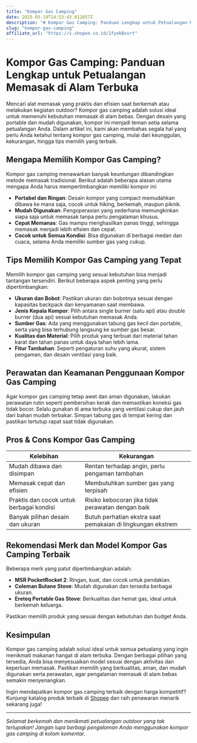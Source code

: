 ```yaml
---
title: "Kompor Gas Camping"
date: 2025-05-19T14:53:43.012857Z
description: "# Kompor Gas Camping: Panduan Lengkap untuk Petualangan Memasak di Alam Terbuka..."
slug: "kompor-gas-camping"
affiliate_url: "https://s.shopee.co.id/2fyekBxvrt"
---
```

# Kompor Gas Camping: Panduan Lengkap untuk Petualangan Memasak di Alam Terbuka

Mencari alat memasak yang praktis dan efisien saat berkemah atau melakukan kegiatan outdoor? Kompor gas camping adalah solusi ideal untuk memenuhi kebutuhan memasak di alam bebas. Dengan desain yang portable dan mudah digunakan, kompor ini menjadi teman setia selama petualangan Anda. Dalam artikel ini, kami akan membahas segala hal yang perlu Anda ketahui tentang kompor gas camping, mulai dari keunggulan, kekurangan, hingga tips memilih yang terbaik.

## Mengapa Memilih Kompor Gas Camping?

Kompor gas camping menawarkan banyak keuntungan dibandingkan metode memasak tradisional. Berikut adalah beberapa alasan utama mengapa Anda harus mempertimbangkan memiliki kompor ini:

- **Portabel dan Ringan**: Desain kompor yang compact memudahkan dibawa ke mana saja, cocok untuk hiking, berkemah, maupun piknik.
- **Mudah Digunakan**: Pengoperasian yang sederhana memungkinkan siapa saja untuk memasak tanpa perlu pengalaman khusus.
- **Cepat Memanas**: Gas mampu menghasilkan panas tinggi, sehingga memasak menjadi lebih efisien dan cepat.
- **Cocok untuk Semua Kondisi**: Bisa digunakan di berbagai medan dan cuaca, selama Anda memiliki sumber gas yang cukup.

## Tips Memilih Kompor Gas Camping yang Tepat

Memilih kompor gas camping yang sesuai kebutuhan bisa menjadi tantangan tersendiri. Berikut beberapa aspek penting yang perlu dipertimbangkan:

- **Ukuran dan Bobot**: Pastikan ukuran dan bobotnya sesuai dengan kapasitas backpack dan kenyamanan saat membawa.
- **Jenis Kepala Kompor**: Pilih antara single burner (satu api) atau double burner (dua api) sesuai kebutuhan memasak Anda.
- **Sumber Gas**: Ada yang menggunakan tabung gas kecil dan portable, serta yang bisa terhubung langsung ke sumber gas besar.
- **Kualitas dan Material**: Pilih produk yang terbuat dari material tahan karat dan tahan panas untuk daya tahan lebih lama.
- **Fitur Tambahan**: Seperti pengaturan suhu yang akurat, sistem pengaman, dan desain ventilasi yang baik.

## Perawatan dan Keamanan Penggunaan Kompor Gas Camping

Agar kompor gas camping tetap awet dan aman digunakan, lakukan perawatan rutin seperti pembersihan kerak dan memastikan koneksi gas tidak bocor. Selalu gunakan di area terbuka yang ventilasi cukup dan jauh dari bahan mudah terbakar. Simpan tabung gas di tempat kering dan pastikan tertutup rapat saat tidak digunakan.

## Pros & Cons Kompor Gas Camping

| Kelebihan | Kekurangan |
| --- | --- |
| Mudah dibawa dan disimpan | Rentan terhadap angin, perlu pengaman tambahan |
| Memasak cepat dan efisien | Membutuhkan sumber gas yang terpisah |
| Praktis dan cocok untuk berbagai kondisi | Risiko kebocoran jika tidak perawatan dengan baik |
| Banyak pilihan desain dan ukuran | Butuh perhatian ekstra saat pemakaian di lingkungan ekstrem |

## Rekomendasi Merk dan Model Kompor Gas Camping Terbaik

Beberapa merk yang patut dipertimbangkan adalah:

- **MSR PocketRocket 2**: Ringan, kuat, dan cocok untuk pendakian.
- **Coleman Butane Stove**: Mudah digunakan dan tersedia berbagai ukuran.
- **Ereteq Portable Gas Stove**: Berkualitas dan hemat gas, ideal untuk berkemah keluarga.

Pastikan memilih produk yang sesuai dengan kebutuhan dan budget Anda.

## Kesimpulan

Kompor gas camping adalah solusi ideal untuk semua petualang yang ingin menikmati makanan hangat di alam terbuka. Dengan berbagai pilihan yang tersedia, Anda bisa menyesuaikan model sesuai dengan aktivitas dan keperluan memasak. Pastikan memilih yang berkualitas, aman, dan mudah digunakan serta perawatan, agar pengalaman memasak di alam bebas semakin menyenangkan.

Ingin mendapatkan kompor gas camping terbaik dengan harga kompetitif? Kunjungi katalog produk terbaik di [Shopee](https://s.shopee.co.id/2fyekBxvrt) dan raih penawaran menarik sekarang juga!

---

*Selamat berkemah dan menikmati petualangan outdoor yang tak terlupakan! Jangan lupa berbagi pengalaman Anda menggunakan kompor gas camping di kolom komentar.*